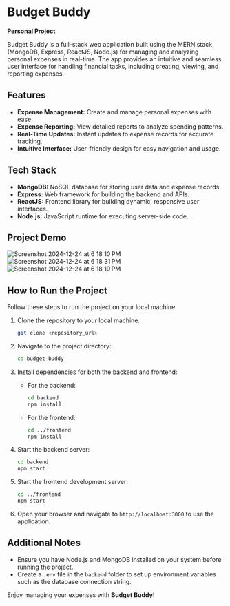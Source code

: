 # Budget Buddy

**Personal Project**

Budget Buddy is a full-stack web application built using the MERN stack (MongoDB, Express, ReactJS, Node.js) for managing and analyzing personal expenses in real-time. The app provides an intuitive and seamless user interface for handling financial tasks, including creating, viewing, and reporting expenses.

## Features

- **Expense Management:** Create and manage personal expenses with ease.
- **Expense Reporting:** View detailed reports to analyze spending patterns.
- **Real-Time Updates:** Instant updates to expense records for accurate tracking.
- **Intuitive Interface:** User-friendly design for easy navigation and usage.

## Tech Stack

- **MongoDB:** NoSQL database for storing user data and expense records.
- **Express:** Web framework for building the backend and APIs.
- **ReactJS:** Frontend library for building dynamic, responsive user interfaces.
- **Node.js:** JavaScript runtime for executing server-side code.

## Project Demo

![Screenshot 2024-12-24 at 6 18 10 PM](https://github.com/user-attachments/assets/10766e5a-33a2-41d6-8357-4179abe7fed1)
![Screenshot 2024-12-24 at 6 18 31 PM](https://github.com/user-attachments/assets/6b4a7cc0-a494-4d30-9bd9-15838d078552)
![Screenshot 2024-12-24 at 6 18 19 PM](https://github.com/user-attachments/assets/10b5cc18-cffe-4a1a-9bcf-d77f5afe5887)




## How to Run the Project

Follow these steps to run the project on your local machine:

1. Clone the repository to your local machine:
   ```bash
   git clone <repository_url>
   ```

2. Navigate to the project directory:
   ```bash
   cd budget-buddy
   ```

3. Install dependencies for both the backend and frontend:
   - For the backend:
     ```bash
     cd backend
     npm install
     ```
   - For the frontend:
     ```bash
     cd ../frontend
     npm install
     ```

4. Start the backend server:
   ```bash
   cd backend
   npm start
   ```

5. Start the frontend development server:
   ```bash
   cd ../frontend
   npm start
   ```

6. Open your browser and navigate to `http://localhost:3000` to use the application.

## Additional Notes

- Ensure you have Node.js and MongoDB installed on your system before running the project.
- Create a `.env` file in the `backend` folder to set up environment variables such as the database connection string.

Enjoy managing your expenses with **Budget Buddy**!
